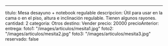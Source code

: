 ---
titulo: Mesa desayuno + notebook regulable
descripcion: Útil para usar en la cama o en el piso, altura e inclinación regulable.
  Tienen algunos rayones.
cantidad: 2
categoria: Otros
destino: Vender
precio: 20000
precioAnterior: 
entrega: 
foto1: "/images/articulos/mesita1.jpg"
foto2: "/images/articulos/mesita2.jpg"
foto3: "/images/articulos/mesita3.jpg"
reservado: false
